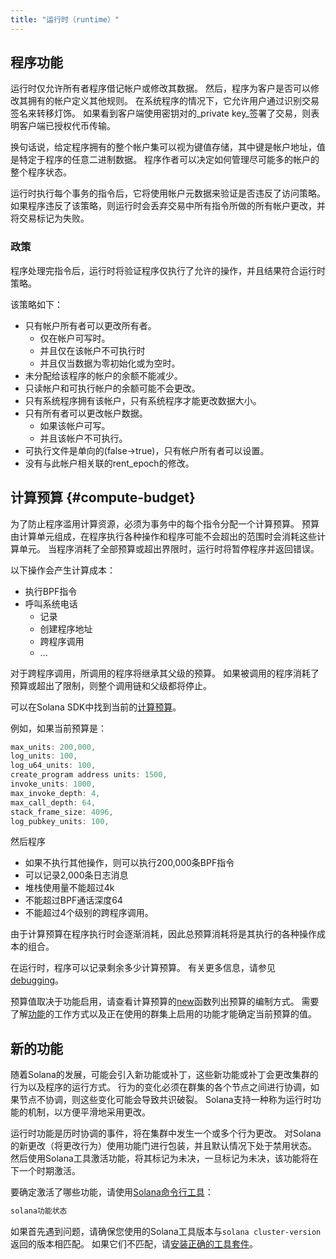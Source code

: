 ```yaml
---
title: "运行时（runtime）"
---
```


## 程序功能

运行时仅允许所有者程序借记帐户或修改其数据。 然后，程序为客户是否可以修改其拥有的帐户定义其他规则。 在系统程序的情况下，它允许用户通过识别交易签名来转移灯饰。 如果看到客户端使用密钥对的_private key_签署了交易，则表明客户端已授权代币传输。

换句话说，给定程序拥有的整个帐户集可以视为键值存储，其中键是帐户地址，值是特定于程序的任意二进制数据。 程序作者可以决定如何管理尽可能多的帐户的整个程序状态。

运行时执行每个事务的指令后，它将使用帐户元数据来验证是否违反了访问策略。 如果程序违反了该策略，则运行时会丢弃交易中所有指令所做的所有帐户更改，并将交易标记为失败。

### 政策

程序处理完指令后，运行时将验证程序仅执行了允许的操作，并且结果符合运行时策略。

该策略如下：
- 只有帐户所有者可以更改所有者。
  - 仅在帐户可写时。
  - 并且仅在该帐户不可执行时
  - 并且仅当数据为零初始化或为空时。
- 未分配给该程序的帐户的余额不能减少。
- 只读帐户和可执行帐户的余额可能不会更改。
- 只有系统程序拥有该帐户，只有系统程序才能更改数据大小。
- 只有所有者可以更改帐户数据。
  - 如果该帐户可写。
  - 并且该帐户不可执行。
- 可执行文件是单向的(false->true)，只有帐户所有者可以设置。
- 没有与此帐户相关联的rent_epoch的修改。

## 计算预算 {#compute-budget}

为了防止程序滥用计算资源，必须为事务中的每个指令分配一个计算预算。  预算由计算单元组成，在程序执行各种操作和程序可能不会超出的范围时会消耗这些计算单元。  当程序消耗了全部预算或超出界限时，运行时将暂停程序并返回错误。

以下操作会产生计算成本：
- 执行BPF指令
- 呼叫系统电话
  - 记录
  - 创建程序地址
  - 跨程序调用
  - ...

对于跨程序调用，所调用的程序将继承其父级的预算。  如果被调用的程序消耗了预算或超出了限制，则整个调用链和父级都将停止。

可以在Solana SDK中找到当前的[计算预算](https://github.com/solana-labs/solana/blob/d3a3a7548c857f26ec2cb10e270da72d373020ec/sdk/src/process_instruction.rs#L65)。

例如，如果当前预算是：

```rust
max_units: 200,000,
log_units: 100,
log_u64_units: 100,
create_program address units: 1500,
invoke_units: 1000,
max_invoke_depth: 4,
max_call_depth: 64,
stack_frame_size: 4096,
log_pubkey_units: 100,
```

然后程序
- 如果不执行其他操作，则可以执行200,000条BPF指令
- 可以记录2,000条日志消息
- 堆栈使用量不能超过4k
- 不能超过BPF通话深度64
- 不能超过4个级别的跨程序调用。

由于计算预算在程序执行时会逐渐消耗，因此总预算消耗将是其执行的各种操作成本的组合。

在运行时，程序可以记录剩余多少计算预算。  有关更多信息，请参见[debugging](developing/on-chain-programs/debugging.md#monitoring-compute-budget-consumption)。

预算值取决于功能启用，请查看计算预算的[new](https://github.com/solana-labs/solana/blob/d3a3a7548c857f26ec2cb10e270da72d373020ec/sdk/src/process_instruction.rs#L97)函数列出预算的编制方式。  需要了解[功能](runtime.md#features)的工作方式以及正在使用的群集上启用的功能才能确定当前预算的值。

## 新的功能

随着Solana的发展，可能会引入新功能或补丁，这些新功能或补丁会更改集群的行为以及程序的运行方式。  行为的变化必须在群集的各个节点之间进行协调，如果节点不协调，则这些变化可能会导致共识破裂。  Solana支持一种称为运行时功能的机制，以方便平滑地采用更改。

运行时功能是历时协调的事件，将在集群中发生一个或多个行为更改。  对Solana的新更改（将更改行为）使用功能门进行包装，并且默认情况下处于禁用状态。  然后使用Solana工具激活功能，将其标记为未决，一旦标记为未决，该功能将在下一个时期激活。

要确定激活了哪些功能，请使用[Solana命令行工具](cli/install-renec-cli-tools.md)：

```bash
solana功能状态
```

如果首先遇到问题，请确保您使用的Solana工具版本与`solana cluster-version`返回的版本相匹配。  如果它们不匹配，请[安装正确的工具套件](cli/install-renec-cli-tools.md)。
